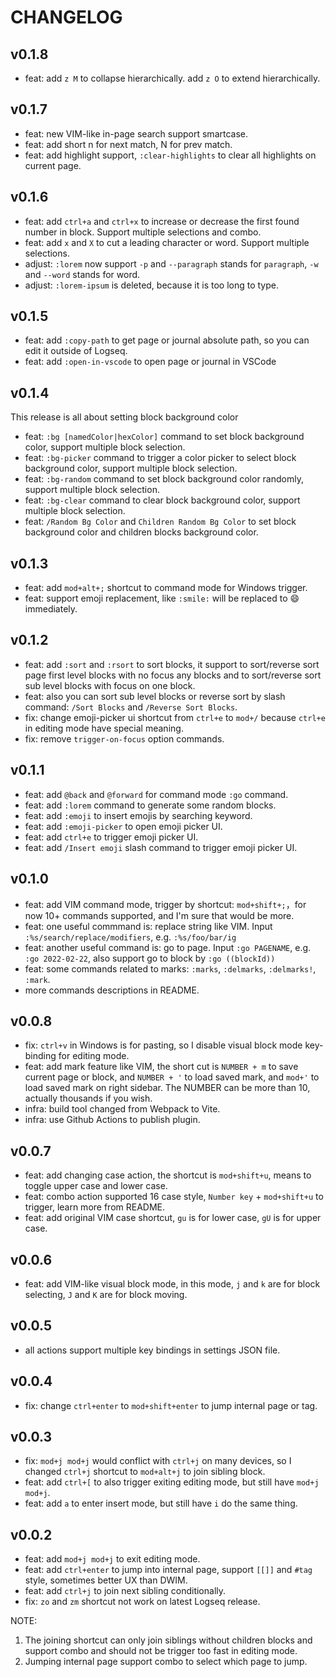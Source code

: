 # CHANGELOG

## v0.1.8

- feat: add `z M` to collapse hierarchically. add `z O` to extend hierarchically.

## v0.1.7

- feat: new VIM-like in-page search support smartcase.
- feat: add short n for next match, N for prev match.
- feat: add highlight support, `:clear-highlights` to clear all highlights on current page.

## v0.1.6

- feat: add `ctrl+a` and `ctrl+x` to increase or decrease the first found number in block. Support multiple selections and combo.
- feat: add `x` and `X` to cut a leading character or word. Support multiple selections.
- adjust: `:lorem` now support `-p` and `--paragraph` stands for `paragraph`, `-w` and `--word` stands for word.
- adjust: `:lorem-ipsum` is deleted, because it is too long to type.

## v0.1.5

- feat: add `:copy-path` to get page or journal absolute path, so you can edit it outside of Logseq.
- feat: add `:open-in-vscode` to open page or journal in VSCode

## v0.1.4

This release is all about setting block background color

- feat: `:bg [namedColor|hexColor]` command to set block background color, support multiple block selection.
- feat: `:bg-picker` command to trigger a color picker to select block background color, support multiple block selection.
- feat: `:bg-random` command to set block background color randomly, support multiple block selection.
- feat: `:bg-clear` command to clear block background color, support multiple block selection.
- feat: `/Random Bg Color` and `Children Random Bg Color` to set block background color and children blocks background color.

## v0.1.3

- feat: add `mod+alt+;` shortcut to command mode for Windows trigger.
- feat: support emoji replacement, like `:smile:` will be replaced to 😄 immediately.

## v0.1.2

- feat: add `:sort` and `:rsort` to sort blocks, it support to sort/reverse sort page first level blocks with no focus any blocks and to sort/reverse sort sub level blocks with focus on one block.
- feat: also you can sort sub level blocks or reverse sort by slash command: `/Sort Blocks` and `/Reverse Sort Blocks`.
- fix: change emoji-picker ui shortcut from `ctrl+e` to `mod+/` because `ctrl+e` in editing mode have special meaning.
- fix: remove `trigger-on-focus` option commands.

## v0.1.1

- feat: add `@back` and `@forward` for command mode `:go` command.
- feat: add `:lorem` command to generate some random blocks.
- feat: add `:emoji` to insert emojis by searching keyword.
- feat: add `:emoji-picker` to open emoji picker UI.
- feat: add `ctrl+e` to trigger emoji picker UI.
- feat: add `/Insert emoji` slash command to trigger emoji picker UI.

## v0.1.0

- feat: add VIM command mode, trigger by shortcut: `mod+shift+;`，for now 10+ commands supported, and I'm sure that would be more.
- feat: one useful commmand is: replace string like VIM. Input `:%s/search/replace/modifiers`, e.g. `:%s/foo/bar/ig`
- feat: another useful command is: go to page. Input `:go PAGENAME`, e.g. `:go 2022-02-22`, also support go to block by `:go ((blockId))`
- feat: some commands related to marks: `:marks`, `:delmarks`, `:delmarks!`, `:mark`.
- more commands descriptions in README.

## v0.0.8

- fix: `ctrl+v` in Windows is for pasting, so I disable visual block mode key-binding for editing mode.
- feat: add mark feature like VIM, the short cut is `NUMBER + m` to save current page or block, and `NUMBER + '` to load saved mark, and `mod+'` to load saved mark on right sidebar. The NUMBER can be more than 10, actually thousands if you wish.
- infra: build tool changed from Webpack to Vite.
- infra: use Github Actions to publish plugin.

## v0.0.7

- feat: add changing case action, the shortcut is `mod+shift+u`, means to toggle upper case and lower case.
- feat: combo action supported 16 case style, `Number key` + `mod+shift+u` to trigger, learn more from README.
- feat: add original VIM case shortcut, `gu` is for lower case, `gU` is for upper case.

## v0.0.6

- feat: add VIM-like visual block mode, in this mode, `j` and `k` are for block selecting, `J` and `K` are for block moving.

## v0.0.5

- all actions support multiple key bindings in settings JSON file.

## v0.0.4

- fix: change `ctrl+enter` to `mod+shift+enter` to jump internal page or tag.

## v0.0.3

- fix: `mod+j mod+j` would conflict with `ctrl+j` on many devices, so I changed `ctrl+j` shortcut to `mod+alt+j` to join sibling block.
- feat: add `ctrl+[` to also trigger exiting editing mode, but still have `mod+j mod+j`.
- feat: add `a` to enter insert mode, but still have `i` do the same thing.

## v0.0.2

- feat: add `mod+j mod+j` to exit editing mode.
- feat: add `ctrl+enter` to jump into internal page, support `[[]]` and `#tag` style, sometimes better UX than DWIM.
- feat: add `ctrl+j` to join next sibling conditionally.
- fix: `zo` and `zm` shortcut not work on latest Logseq release.

NOTE:

1. The joining shortcut can only join siblings without children blocks and support combo and should not be trigger too fast in editing mode.
2. Jumping internal page support combo to select which page to jump.
